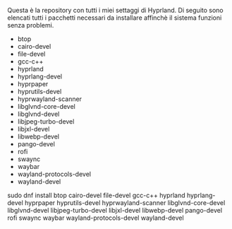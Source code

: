 Questa è la repository con tutti i miei settaggi di Hyprland.
Di seguito sono elencati tutti i pacchetti necessari da installare affinchè il sistema funzioni senza problemi.

- btop
- cairo-devel
- file-devel
- gcc-c++
- hyprland
- hyprlang-devel
- hyprpaper
- hyprutils-devel
- hyprwayland-scanner
- libglvnd-core-devel
- libglvnd-devel
- libjpeg-turbo-devel
- libjxl-devel
- libwebp-devel
- pango-devel
- rofi
- swaync
- waybar
- wayland-protocols-devel
- wayland-devel

sudo dnf install btop cairo-devel file-devel gcc-c++ hyprland hyprlang-devel hyprpaper hyprutils-devel hyprwayland-scanner libglvnd-core-devel libglvnd-devel libjpeg-turbo-devel libjxl-devel libwebp-devel pango-devel rofi swaync waybar wayland-protocols-devel wayland-devel